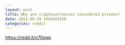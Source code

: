 ```yaml
--- 
layout: post 
title: Why are cryptocurrencies considered private? 
date: 2021-06-24 1624543916 
categories: reddit 
--- 
```

https://redd.it/o70qqp